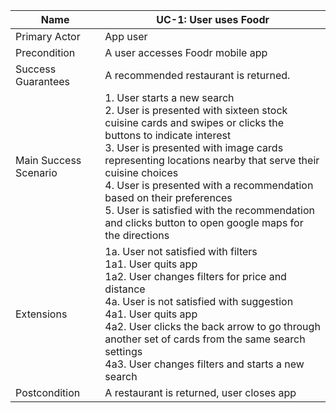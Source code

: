 | Name | UC-1: User uses Foodr |
| --- | --- |
| Primary Actor | App user |
| Precondition | A user accesses Foodr mobile app |
| Success Guarantees | A recommended restaurant is returned. |
| Main Success Scenario | 1. User starts a new search <br> 2. User is presented with sixteen stock cuisine cards and swipes or clicks the buttons to indicate interest <br> 3. User is presented with image cards representing locations nearby that serve their cuisine choices <br> 4. User is presented with a recommendation based on their preferences <br> 5. User is satisfied with the recommendation and clicks button to open google maps for the directions
| Extensions | 1a. User not satisfied with filters <br>   1a1. User quits app <br>   1a2. User changes filters for price and distance <br> 4a. User is not satisfied with suggestion <br> 4a1.   User quits app <br> 4a2.   User clicks the back arrow to go through another set of cards from the same search settings <br>   4a3. User changes filters and starts a new search|
| Postcondition | A restaurant is returned, user closes app |
